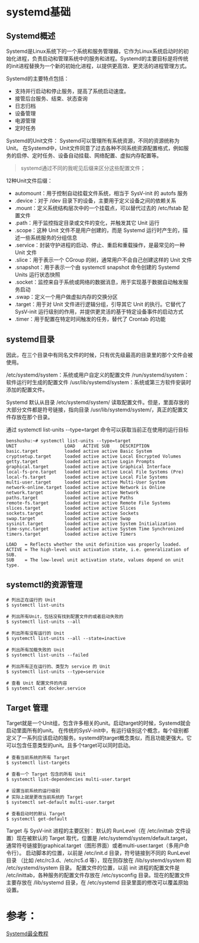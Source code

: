 # systemd基础

## Systemd概述
Systemd是Linux系统下的一个系统和服务管理器，它作为Linux系统启动时的初始化进程，负责启动和管理系统中的服务和进程。Systemd的主要目标是将传统的init进程替换为一个新的初始化进程，以提供更高效、更灵活的进程管理方式。

Systemd的主要特点包括：
- 支持并行启动和停止服务，提高了系统启动速度。
- 接管后台服务、结束、状态查询
- 日志归档
- 设备管理
- 电源管理
- 定时任务

Systemd的Unit文件：
Systemd可以管理所有系统资源，不同的资源统称为Unit。
在Systemd中，Unit文件同意了过去各种不同系统资源配置格式，例如服务的启停、定时任务、设备自动挂载、网络配置、虚拟内存配置等。
> systemd通过不同的我呢见后缀来区分这些配置文件；

12种Unit文件后缀：
- automount：用于控制自动挂载文件系统，相当于 SysV-init 的 autofs 服务
- .device：对于 /dev 目录下的设备，主要用于定义设备之间的依赖关系
- .mount：定义系统结构层次中的一个挂载点，可以替代过去的 /etc/fstab 配置文件
- .path：用于监控指定目录或文件的变化，并触发其它 Unit 运行
- .scope：这种 Unit 文件不是用户创建的，而是 Systemd 运行时产生的，描述一些系统服务的分组信息
- .service：封装守护进程的启动、停止、重启和重载操作，是最常见的一种 Unit 文件
- .slice：用于表示一个 CGroup 的树，通常用户不会自己创建这样的 Unit 文件
- .snapshot：用于表示一个由 systemctl snapshot 命令创建的 Systemd Units 运行状态快照
- .socket：监控来自于系统或网络的数据消息，用于实现基于数据自动触发服务启动
- .swap：定义一个用户做虚拟内存的交换分区
- .target：用于对 Unit 文件进行逻辑分组，引导其它 Unit 的执行。它替代了 SysV-init 运行级别的作用，并提供更灵活的基于特定设备事件的启动方式
- .timer：用于配置在特定时间触发的任务，替代了 Crontab 的功能

## systemd目录
因此，在三个目录中有同名文件的时候，只有优先级最高的目录里的那个文件会被使用。

/etc/systemd/system：系统或用户自定义的配置文件
/run/systemd/system：软件运行时生成的配置文件
/usr/lib/systemd/system：系统或第三方软件安装时添加的配置文件。

Systemd 默认从目录 /etc/systemd/system/ 读取配置文件。但是，里面存放的大部分文件都是符号链接，指向目录 /usr/lib/systemd/system/，真正的配置文件存放在那个目录。

通过 systemctl list-units --type=target 命令可以获取当前正在使用的运行目标

```shell
benshushu:~# systemctl list-units --type=target
UNIT                  LOAD   ACTIVE SUB    DESCRIPTION                         
basic.target          loaded active active Basic System                        
cryptsetup.target     loaded active active Local Encrypted Volumes             
getty.target          loaded active active Login Prompts                       
graphical.target      loaded active active Graphical Interface                 
local-fs-pre.target   loaded active active Local File Systems (Pre)            
local-fs.target       loaded active active Local File Systems                  
multi-user.target     loaded active active Multi-User System                   
network-online.target loaded active active Network is Online                   
network.target        loaded active active Network                             
paths.target          loaded active active Paths                               
remote-fs.target      loaded active active Remote File Systems                 
slices.target         loaded active active Slices                              
sockets.target        loaded active active Sockets                             
swap.target           loaded active active Swap                                
sysinit.target        loaded active active System Initialization               
time-sync.target      loaded active active System Time Synchronized            
timers.target         loaded active active Timers                              

LOAD   = Reflects whether the unit definition was properly loaded.
ACTIVE = The high-level unit activation state, i.e. generalization of SUB.
SUB    = The low-level unit activation state, values depend on unit type.
```

## systemctl的资源管理

```shell
# 列出正在运行的 Unit
$ systemctl list-units

# 列出所有Unit，包括没有找到配置文件的或者启动失败的
$ systemctl list-units --all

# 列出所有没有运行的 Unit
$ systemctl list-units --all --state=inactive

# 列出所有加载失败的 Unit
$ systemctl list-units --failed

# 列出所有正在运行的、类型为 service 的 Unit
$ systemctl list-units --type=service

# 查看 Unit 配置文件的内容
$ systemctl cat docker.service
```


## Target 管理

Target就是一个Unit组，包含许多相关的unit。启动target的时候，Systemd就会启动里面所有的unit。
在传统的SysV-init中，有运行级别这个概念，每个级别都定义了一系列应该启动的服务。systemd的target概念类似，而且功能更强大。它可以包含任意类型的unit。且多个target可以同时启动。

```shell
# 查看当前系统的所有 Target
$ systemctl list-targets

# 查看一个 Target 包含的所有 Unit
$ systemctl list-dependencies multi-user.target

# 设置当前系统的运行级别
# 实际上就是更改当前系统的 Target
$ systemctl set-default multi-user.target

# 查看启动时的默认 Target
$ systemctl get-default
```
Target 与 SysV-init 进程的主要区别：
默认的 RunLevel（在 /etc/inittab 文件设置）现在被默认的 Target 取代，位置是 /etc/systemd/system/default.target，通常符号链接到graphical.target（图形界面）或者multi-user.target（多用户命令行）。
启动脚本的位置，以前是 /etc/init.d 目录，符号链接到不同的 RunLevel 目录 （比如 /etc/rc3.d、/etc/rc5.d 等），现在则存放在 /lib/systemd/system 和 /etc/systemd/system 目录。
配置文件的位置，以前 init 进程的配置文件是 /etc/inittab，各种服务的配置文件存放在 /etc/sysconfig 目录。现在的配置文件主要存放在 /lib/systemd 目录，在 /etc/systemd 目录里面的修改可以覆盖原始设置。


# 参考：
[Systemd最全教程](https://cloud.tencent.com/developer/article/1516125)
